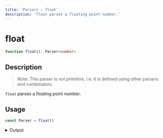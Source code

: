 ```yaml
---
title: 'Parsers › float'
description: 'float parses a floating point number.'
---
```


# float

```typescript {{ withLineNumbers: false }}
function float(): Parser<number>
```

## Description

> Note: This parser is not primitive, i.e. it is defined using other parsers and combinators.

`float` parses a floating point number.

## Usage

```typescript
const Parser = float()
```

<details>
  <summary>Output</summary>

  ### Success

  ```typescript
  run(Parser).with('42.42')

  {
    kind: 'success',
    state: { text: '42.42', index: 5 },
    value: 42.42
  }
  ```

  ### Failure

  ```typescript
  run(Parser).with('42')

  {
    kind: 'failure',
    state: { text: '42', index: 0 },
    expected: 'float'
  }
  ```
</details>
